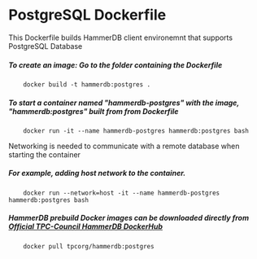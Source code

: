 # PostgreSQL Dockerfile
This Dockerfile builds HammerDB client environemnt that supports PostgreSQL Database

##### To create an image: Go to the folder containing the Dockerfile
        docker build -t hammerdb:postgres .

##### To start a container named "hammerdb-postgres" with the image, "hammerdb:postgres" built from from Dockerfile
        docker run -it --name hammerdb-postgres hammerdb:postgres bash

Networking is needed to communicate with a remote database when starting the container

##### For example, adding host network to the container.
        docker run --network=host -it --name hammerdb-postgres hammerdb:postgres bash

##### HammerDB prebuild Docker images can be downloaded directly from [Official TPC-Council HammerDB DockerHub](https://hub.docker.com/r/tpcorg/hammerdb/tags)
        docker pull tpcorg/hammerdb:postgres
